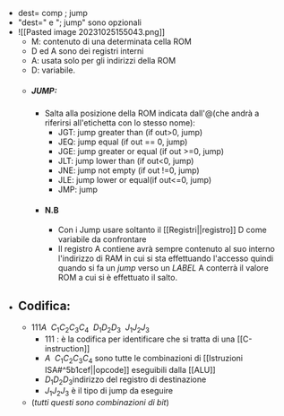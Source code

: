 - dest= comp ; jump
- "dest=" e "; jump" sono opzionali
- ![[Pasted image 20231025155043.png]]
	- M: contenuto di una determinata cella ROM
	- D ed A sono dei registri interni
	- A: usata solo per gli indirizzi della ROM
	- D: variabile.
	- ##### JUMP:
		- Salta alla posizione della ROM indicata dall'@(che andrà a riferirsi all'etichetta con lo stesso nome):
			- JGT: jump greater than (if out>0, jump)
			- JEQ: jump equal (if out == 0, jump)
			- JGE: jump greater or equal (if out >=0, jump)
			- JLT: jump lower than (if  out<0, jump)
			- JNE: jump not empty (if out !=0, jump)
			- JLE:  jump lower or equal(if out<=0, jump)
			- JMP: jump
		- #### N.B
			- Con i Jump usare soltanto il [[Registri||registro]] D come variabile da confrontare
			- Il registro A contiene avrà sempre contenuto al suo interno l'indirizzo di RAM in cui si sta effettuando l'accesso quindi quando si fa un _jump_ verso un _LABEL_ A conterrà il valore ROM a cui si è effettuato il salto. 
- ## Codifica:
	- $111A\ \   C_{1​}C_{2}​C_{3}​C_{4}​ \ \  D_{1}​D_{2}​D_{3}​\ \ J_{1}​J_{2}​J_{3}$
		- 111 : è la codifica per identificare che si tratta di una [[C-instruction]]
		- $A\ \   C_{1​}C_{2}​C_{3}​C_{4}$ sono tutte le combinazioni di [[Istruzioni ISA#^5b1cef||opcode]] eseguibili dalla [[ALU]]
		- $D_{1}​D_{2}​D_{3}​$ indirizzo del registro di destinazione
		- $J_{1}​J_{2}​J_{3}$ è il tipo di jump da eseguire
	- (_tutti questi sono combinazioni di bit_)










